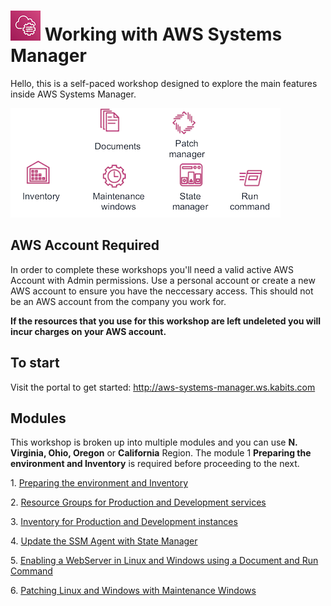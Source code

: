 # ![AWS Systems Manager](docs/images/ssm.png) Working with AWS Systems Manager

Hello, this is a self-paced workshop designed to explore the main features inside AWS Systems Manager.

![SSM Features](docs/images/ssm-features.png)

## AWS Account Required

In order to complete these workshops you'll need a valid active AWS Account with Admin permissions. Use a personal account or create a new AWS account to ensure you have the neccessary access. This should not be an AWS account from the company you work for.

**If the resources that you use for this workshop are left undeleted you will incur charges on your AWS account.**

## To start

Visit the portal to get started: http://aws-systems-manager.ws.kabits.com

## Modules

This workshop is broken up into multiple modules and you can use **N. Virginia, Ohio, Oregon** or **California** Region.
The module 1 **Preparing the environment and Inventory** is required before proceeding to the next.

1\. [Preparing the environment and Inventory](docs/preparing-the-environment-and-inventory.md "Preparing the environment and Inventory")

2\. [Resource Groups for Production and Development services](docs/resource-groups-for-production-and-development-services.md "Resource Groups for Production and Development services")

3\. [Inventory for Production and Development instances](docs/inventory-for-production-and-development-instances.md "Inventory for Production and Development instances")

4\. [Update the SSM Agent with State Manager](docs/update-the-ssm-agent-with-state-manager.md "Update the SSM Agent with State Manager")

5\. [Enabling a WebServer in Linux and Windows using a Document and Run Command](docs/enabling-a-webserver-in-linux-and-windows-using-a-document-and-run-command.md "Enabling a WebServer in Linux and Windows using a Document and Run Command")

6\. [Patching Linux and Windows with Maintenance Windows](docs/patching-linux-and-windows-with-maintenance-windows.md "Patching Linux and Windows with Maintenance Windows")